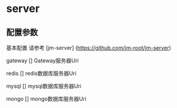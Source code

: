 # server

## 配置参数

基本配置 请参考 [jm-server] (https://github.com/jm-root/jm-server)

gateway [] Gateway服务器Uri

redis [] redis数据库服务器Uri

mysql [] mysql数据库服务器Uri

mongo [] mongo数据库服务器Uri
